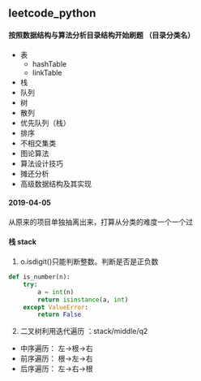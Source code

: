 ## leetcode_python

#### 按照数据结构与算法分析目录结构开始刷题  （目录分类名）
- 表
    - hashTable
    - linkTable
- 栈
- 队列
- 树
- 散列
- 优先队列（栈）
- 排序
- 不相交集类
- 图论算法
- 算法设计技巧
- 摊还分析
- 高级数据结构及其实现

#### 2019-04-05
从原来的项目单独抽离出来，打算从分类的难度一个一个过

#### 栈 stack
1. o.isdigit()只能判断整数。判断是否是正负数
```python
def is_number(n):
    try:
        a = int(n)
        return isinstance(a, int)
    except ValueError:
        return False
```
2. 二叉树利用迭代遍历 ：stack/middle/q2
- 中序遍历： 左->根->右 
- 前序遍历： 根->左->右
- 后序遍历： 左->右->根

